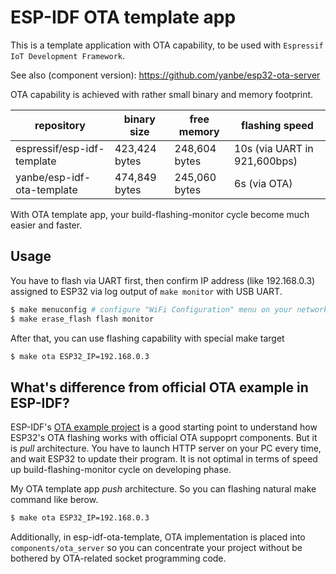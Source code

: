 # ESP-IDF OTA template app

This is a template application with OTA capability, to be used with `Espressif IoT Development Framework`.

See also (component version): https://github.com/yanbe/esp32-ota-server

OTA capability is achieved with rather small binary and memory footprint.

|repository                |binary size  |free memory  |flashing speed              |
|--------------------------|-------------|-------------|----------------------------|
|espressif/esp-idf-template|423,424 bytes|248,604 bytes|10s (via UART in 921,600bps)|
|yanbe/esp-idf-ota-template|474,849 bytes|245,060 bytes|6s (via OTA)                |

With OTA template app, your build-flashing-monitor cycle become much easier and faster.

## Usage

You have to flash via UART first, then confirm IP address (like 192.168.0.3) assigned to ESP32
via log output of `make monitor` with USB UART.

```sh
$ make menuconfig # configure "WiFi Configuration" menu on your network.
$ make erase_flash flash monitor
```

After that, you can use flashing capability with special make target

```sh
$ make ota ESP32_IP=192.168.0.3
```

## What's difference from official OTA example in ESP-IDF?

ESP-IDF's [OTA example project](https://github.com/espressif/esp-idf/tree/master/examples/system/ota) is a good
starting point to understand how ESP32's OTA flashing works with official OTA suppoprt components.
But it is _pull_ architecture. You have to launch HTTP server on your PC every time, and wait ESP32 to update their program.
It is not optimal in terms of speed up build-flashing-monitor cycle on developing phase.

My OTA template app _push_ architecture. So you can flashing natural make command like berow.

```sh
$ make ota ESP32_IP=192.168.0.3
```

Additionally, in esp-idf-ota-template, OTA implementation is placed into `components/ota_server`
so you can concentrate your project without be bothered by OTA-related socket programming code.
